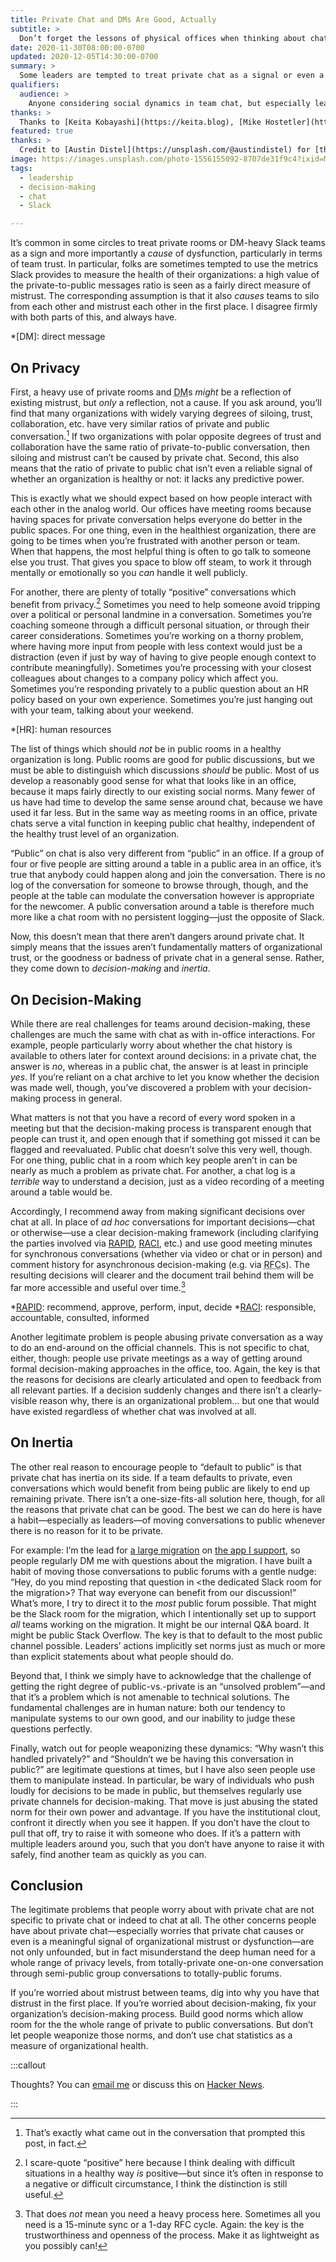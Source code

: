 ```yaml
---
title: Private Chat and DMs Are Good, Actually
subtitle: >
  Don’t forget the lessons of physical offices when thinking about chat.
date: 2020-11-30T08:00:00-0700
updated: 2020-12-05T14:30:00-0700
summary: >
  Some leaders are tempted to treat private chat as a signal or even a cause of team dysfunction—but there is no such correlation, and indeed people need private chats for healthy social dynamics.
qualifiers:
  audience: >
    Anyone considering social dynamics in team chat, but especially leaders with authority to shape team norms.
thanks: >
  Thanks to [Keita Kobayashi](https://keita.blog), [Mike Hostetler](https://mike.hostetlerhome.com), [Will Larson](https://lethain.com), [Stephen Carradini](https://stephencarradini.com), and [Jeremy Sherman](https://jeremywsherman.com) for taking the time to read, comment on, and discuss earlier drafts of this material.
featured: true
thanks: >
  Credit to [Austin Distel](https://unsplash.com/@austindistel) for [the illustrative photo](https://unsplash.com/photos/fEedoypsW_U).
image: https://images.unsplash.com/photo-1556155092-8707de31f9c4?ixid=MXwxMjA3fDB8MHxwaG90by1wYWdlfHx8fGVufDB8fHw%3D&ixlib=rb-1.2.1&auto=format&fit=crop&w=600&q=80
tags:
  - leadership
  - decision-making
  - chat
  - Slack

---
```


It’s common in some circles to treat private rooms or DM-heavy Slack teams as a sign and more importantly a *cause* of dysfunction, particularly in terms of team trust. In particular, folks are sometimes tempted to use the metrics Slack provides to measure the health of their organizations: a high value of the private-to-public messages ratio is seen as a fairly direct measure of mistrust. The corresponding assumption is that it also *causes* teams to silo from each other and mistrust each other in the first place. I disagree firmly with both parts of this, and always have.

*[DM]: direct message

## On Privacy

First, a heavy use of private rooms and <abbr title="direct messages">DM</abbr>s *might* be a reflection of existing mistrust, but *only* a reflection, not a cause. If you ask around, you’ll find that many organizations with widely varying degrees of siloing, trust, collaboration, etc. have very similar ratios of private and public conversation.[^ratios] If two organizations with polar opposite degrees of trust and collaboration have the same ratio of private-to-public conversation, then siloing and mistrust can’t be caused by private chat. Second, this also means that the ratio of private to public chat isn’t even a reliable signal of whether an organization is healthy or not: it lacks any predictive power.

[^ratios]: That’s exactly what came out in the conversation that prompted this post, in fact.

This is exactly what we should expect based on how people interact with each other in the analog world. Our offices have meeting rooms because having spaces for private conversation helps everyone do better in the public spaces. For one thing, even in the healthiest organization, there are going to be times when you’re frustrated with another person or team. When that happens, the most helpful thing is often to go talk to someone else you trust. That gives you space to blow off steam, to work it through mentally or emotionally so you *can* handle it well publicly.

For another, there are plenty of totally “positive” conversations which benefit from privacy.[^positive] Sometimes you need to help someone avoid tripping over a political or personal landmine in a conversation. Sometimes you’re coaching someone through a difficult personal situation, or through their career considerations. Sometimes you’re working on a thorny problem, where having more input from people with less context would just be a distraction (even if just by way of having to give people enough context to contribute meaningfully). Sometimes you’re processing with your closest colleagues about changes to a company policy which affect you. Sometimes you’re responding privately to a public question about an HR policy based on your own experience. Sometimes you’re just hanging out with your team, talking about your weekend.

*[HR]: human resources

[^positive]: I scare-quote “positive” here because I think dealing with difficult situations in a healthy way *is* positive—but since it’s often in response to a negative or difficult circumstance, I think the distinction is still useful.

The list of things which should *not* be in public rooms in a healthy organization is long. Public rooms are good for public discussions, but we must be able to distinguish which discussions *should* be public. Most of us develop a reasonably good sense for what that looks like in an office, because it maps fairly directly to our existing social norms. Many fewer of us have had time to develop the same sense around chat, because we have used it far less. But in the same way as meeting rooms in an office, private chats serve a vital function in keeping public chat healthy, independent of the healthy trust level of an organization.

“Public” on chat is also very different from “public” in an office. If a group of four or five people are sitting around a table in a public area in an office, it’s true that anybody could happen along and join the conversation. There is no log of the conversation for someone to browse through, though, and the people at the table can modulate the conversation however is appropriate for the newcomer. A public conversation around a table is therefore much more like a chat room with no persistent logging—just the opposite of Slack.

Now, this doesn’t mean that there aren’t dangers around private chat. It simply means that the issues aren’t fundamentally matters of organizational trust, or the goodness or badness of private chat in a general sense. Rather, they come down to *decision-making* and *inertia*.

## On Decision-Making

While there are real challenges for teams around decision-making, these challenges are much the same with chat as with in-office interactions. For example, people particularly worry about whether the chat history is available to others later for context around decisions: in a private chat, the answer is *no*, whereas in a public chat, the answer is at least in principle *yes*. If you’re reliant on a chat archive to let you know whether the decision was made well, though, you’ve discovered a problem with your decision-making process in general.

What matters is not that you have a record of every word spoken in a meeting but that the decision-making process is transparent enough that people can trust it, and open enough that if something got missed it can be flagged and reevaluated. Public chat doesn’t solve this very well, though. For one thing, public chat in a room which key people aren’t in can be nearly as much a problem as private chat. For another, a chat log is a *terrible* way to understand a decision, just as a video recording of a meeting around a table would be.

Accordingly, I recommend away from making significant decisions over chat at all. In place of _ad hoc_ conversations for important decisions—chat or otherwise—use a clear decision-making framework (including clarifying the parties involved via [RAPID][RAPID], [RACI][RACI], etc.) and use good meeting minutes for synchronous conversations (whether via video or chat or in person) and comment history for asynchronous decision-making (e.g. via <abbr title="request for comments">RFC</abbr>s). The resulting decisions will clearer and the document trail behind them will be far more accessible and useful over time.[^process]

*[RAPID]: recommend, approve, perform, input, decide
*[RACI]: responsible, accountable, consulted, informed

[RAPID]: https://www.bridgespan.org/bridgespan/Images/articles/rapid/RAPIDDecisionMaking.pdf
[RACI]: https://racichart.org/the-raci-model/

[^process]: That does *not* mean you need a heavy process here. Sometimes all you need is a 15-minute sync or a 1-day RFC cycle. Again: the key is the trustworthiness and openness of the process. Make it as lightweight as you possibly can!

Another legitimate problem is people abusing private conversation as a way to do an end-around on the official channels. This is not specific to chat, either, though: people use private meetings as a way of getting around formal decision-making approaches in the office, too. Again, the key is that the reasons for decisions are clearly articulated and open to feedback from all relevant parties. If a decision suddenly changes and there isn’t a clearly-visible reason why, there is an organizational problem… but one that would have existed regardless of whether chat was involved at all.

## On Inertia

The other real reason to encourage people to “default to public” is that private chat has inertia on its side. If a team defaults to private, even conversations which would benefit from being public are likely to end up remaining private. There isn’t a one-size-fits-all solution here, though, for all the reasons that private chat can be good. The best we can do here is have a habit—especially as leaders—of moving conversations to public whenever there is no reason for it to be private.

For example: I’m the lead for [a large migration][octane] on [the app I support][linkedin], so people regularly DM me with questions about the migration. I have built a habit of moving those conversations to public forums with a gentle nudge: “Hey, do you mind reposting that question in \<the dedicated Slack room for the migration\>? That way everyone can benefit from our discussion!” What’s more, I try to direct it to the *most* public forum possible. That might be the Slack room for the migration, which I intentionally set up to support *all* teams working on the migration. It might be our internal Q&A board. It might be public Stack Overflow. The key is that to default to the most public channel possible. Leaders’ actions implicitly set norms just as much or more than explicit statements about what people should do.

[octane]: https://emberjs.com/editions/octane/
[linkedin]: https://www.linkedin.com

Beyond that, I think we simply have to acknowledge that the challenge of getting the right degree of public-vs.-private is an “unsolved problem”—and that it’s a problem which is not amenable to technical solutions. The fundamental challenges are in human nature: both our tendency to manipulate systems to our own good, and our inability to judge these questions perfectly.

Finally, watch out for people weaponizing these dynamics: “Why wasn’t this handled privately?” and “Shouldn’t we be having this conversation in public?” are legitimate questions at times, but I have also seen people use them to manipulate instead. In particular, be wary of individuals who push loudly for decisions to be made in public, but themselves regularly use private channels for decision-making. That move is just abusing the stated norm for their own power and advantage. If you have the institutional clout, confront it directly when you see it happen. If you don’t have the clout to pull that off, try to raise it with someone who does. If it’s a pattern with multiple leaders around you, such that you don’t have anyone to raise it with safely, find another team as quickly as you can.

## Conclusion

The legitimate problems that people worry about with private chat are not specific to private chat or indeed to chat at all. The other concerns people have about private chat—especially worries that private chat causes or even is a meaningful signal of organizational mistrust or dysfunction—are  not only unfounded, but in fact misunderstand the deep human need for a whole range of privacy levels, from totally-private one-on-one conversation through semi-public group conversations to totally-public forums.

If you’re worried about mistrust between teams, dig into why you have that distrust in the first place. If you’re worried about decision-making, fix your organization’s decision-making process. Build good norms which allow room for the the whole range of private to public conversations. But don’t let people weaponize those norms, and don’t use chat statistics as a measure of organizational health.

:::callout

Thoughts? You can <a href='mailto:hello@chriskrycho.com?subject={{title}}'>email me</a> or discuss this on [Hacker News](https://news.ycombinator.com/item?id=25255535).

:::
